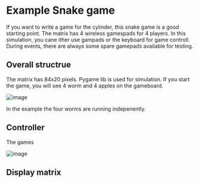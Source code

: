 # Example Snake game
If you want to write a game for the cylinder, this snake game is a good starting point. The matrix has 4 wireless gamespads for 4 players. In this simulation, you cane ither use gampads or the keyboard for game controll. During events, there are always some spare gamepads available for testing.

## Overall structrue
The matrix has 84x20 pixels. Pygame lib is used for simulation. If you start the game, you will see 4 worm and 4 apples on the gameboard.

![image](https://github.com/makeTVee/BigMatrixCylinder/assets/18531000/3c87d8c4-69cc-4569-bf73-179914cd8065)

In the example the four worms are running indepenently.

## Controller
The games

![image](https://github.com/makeTVee/BigMatrixCylinder/assets/18531000/75ec01f1-1e12-43b6-b77d-a1c54df0b9b7)

## Display matrix
